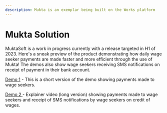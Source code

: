 ```yaml
---
description: Mukta is an exemplar being built on the Works platform
---
```


# Mukta Solution

MuktaSoft is a work in progress currently with a release targeted in H1 of 2023. Here's a sneak preview of the product demonstrating how daily wage seeker payments are made faster and more efficient through the use of Mukta! The demos also show wage seekers receiving SMS notifications on receipt of payment in their bank account.&#x20;

[Demo 1](https://drive.google.com/file/d/1s1cockvE9i3Mab6lvzqFWRUabhTsW6Qy/view?usp=share\_link) - This is a short version of the demo showing payments made to wage seekers.

[Demo 2 ](https://drive.google.com/file/d/1eGqVlJswRO8Gaw46Cw0keP1XOQGeKIqh/view?usp=sharing)-  Explainer video (long version) showing payments made to wage seekers and receipt of SMS notifications by wage seekers on credit of wages.
